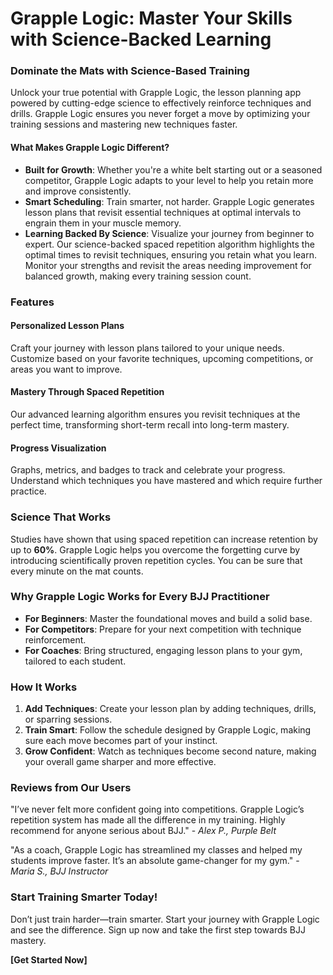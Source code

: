 # Grapple Logic: Master Your Skills with Science-Backed Learning

### Dominate the Mats with Science-Based Training



Unlock your true potential with Grapple Logic, the lesson planning app powered by cutting-edge science to effectively reinforce techniques and drills. Grapple Logic ensures you never forget a move by optimizing your training sessions and mastering new techniques faster.

#### What Makes Grapple Logic Different?



- **Built for Growth**: Whether you're a white belt starting out or a seasoned competitor, Grapple Logic adapts to your level to help you retain more and improve consistently.
- **Smart Scheduling**: Train smarter, not harder. Grapple Logic generates lesson plans that revisit essential techniques at optimal intervals to engrain them in your muscle memory.
- **Learning Backed By Science**: Visualize your journey from beginner to expert. Our science-backed spaced repetition algorithm highlights the optimal times to revisit techniques, ensuring you retain what you learn. Monitor your strengths and revisit the areas needing improvement for balanced growth, making every training session count.

### Features



#### **Personalized Lesson Plans**

Craft your journey with lesson plans tailored to your unique needs. Customize based on your favorite techniques, upcoming competitions, or areas you want to improve.

#### **Mastery Through Spaced Repetition**

Our advanced learning algorithm ensures you revisit techniques at the perfect time, transforming short-term recall into long-term mastery.

#### **Progress Visualization**

Graphs, metrics, and badges to track and celebrate your progress. Understand which techniques you have mastered and which require further practice.

### Science That Works


Studies have shown that using spaced repetition can increase retention by up to **60%**. Grapple Logic helps you overcome the forgetting curve by introducing scientifically proven repetition cycles. You can be sure that every minute on the mat counts.

### Why Grapple Logic Works for Every BJJ Practitioner



- **For Beginners**: Master the foundational moves and build a solid base.
- **For Competitors**: Prepare for your next competition with technique reinforcement.
- **For Coaches**: Bring structured, engaging lesson plans to your gym, tailored to each student.

### How It Works

1. **Add Techniques**: Create your lesson plan by adding techniques, drills, or sparring sessions.
2. **Train Smart**: Follow the schedule designed by Grapple Logic, making sure each move becomes part of your instinct.
3. **Grow Confident**: Watch as techniques become second nature, making your overall game sharper and more effective.

### Reviews from Our Users



"I’ve never felt more confident going into competitions. Grapple Logic’s repetition system has made all the difference in my training. Highly recommend for anyone serious about BJJ." - *Alex P., Purple Belt*

"As a coach, Grapple Logic has streamlined my classes and helped my students improve faster. It’s an absolute game-changer for my gym." - *Maria S., BJJ Instructor*

### Start Training Smarter Today!

Don’t just train harder—train smarter. Start your journey with Grapple Logic and see the difference. Sign up now and take the first step towards BJJ mastery.

**[Get Started Now]**

